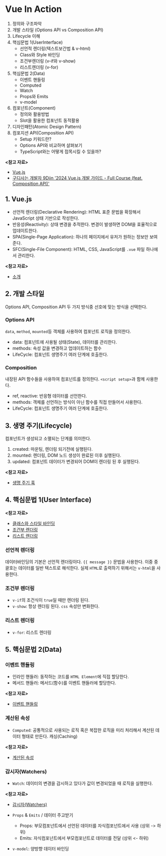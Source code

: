 # Vue In Action

1. 정의와 구조파악
2. 개발 스타일 (Options API vs Composition API)
3. Lifecycle 이해
4. 핵심문법 1(UserInterface)
    - 선언적 렌더링(텍스트보간법 & v-html)
    - Class와 Style 바인딩
    - 조건부렌더링 (v-if와 v-show)
    - 리스트렌더링 (v-for)
5. 핵심문법 2(Data)
    - 이벤트 핸들링
    - Computed
    - Watch
    - Props와 Emits
    - v-model
6. 컴포넌트(Component)
    - 정의와 활용방법
    - Slot을 활용한 컴포넌트 동적활용
7. 디자인패턴(Atomic Design Pattern)
8. 컴포지션 API(Composition API)
    - Setup 키워드란?
    - Options API와 비교하며 살펴보기
    - TypeScript와는 어떻게 접목시킬 수 있을까?

**<참고 자료>**

* [Vue.js](https://ko.vuejs.org/guide/introduction.html)
* [구디사는 개발자 9Diin '2024 Vue.js 개발 가이드 - Full Course (feat. Composition API)'](https://youtu.be/9lWaIhE05m8?si=3gp1eK_cgxDXjpeQ)

## 1. Vue.js

* 선언적 렌더링(Declarative Rendering): HTML 표준 문법을 확장해서 JavaScript 상태 기반으로 작성한다.
* 반응성(Reactivity): 상태 변경을 추적한다. 변경이 발생하면 DOM을 효율적으로 업데이트한다.
* SPA(Single-Page Application): 하나의 페이지에서 유저가 원하는 정보만 보여준다.
* SFC(Single-File Component): HTML, CSS, JavaScript를 `.vue` 파일 하나에서 관리한다.

**<참고 자료>**

* [소개](https://ko.vuejs.org/guide/introduction.html)

## 2. 개발 스타일

Options API, Composition API 두 가지 방식중 선호에 맞는 방식을 선택한다.

### Options API

`data`, `method`, `mounted`등 객체를 사용하여 컴포넌트 로직을 정의한다.

* data: 컴포넌트에 사용될 상태(State), 데이터를 관리한다.
* methods: 속성 값을 변경하고 업데이트하는 함수
* LifeCycle: 컴포넌트 생명주기 여러 단계에 호출한다.

### Composition

내장된 API 함수들을 사용하여 컴포넌트를 정의한다. `<script setup>`과 함께 사용한다.

* ref, reactive: 반응형 데이터를 선언한다.
* methods: 객체를 선언하는 방식이 아닌 함수를 직접 만들어서 사용한다.
* LifeCycle: 컴포넌트 생명주기 여러 단계에 호출한다.

## 3. 생명 주기(Lifecycle)

컴포넌트가 생성되고 소멸되는 단계를 의미한다.

1. created: 마운팅, 렌더링 되기전에 실행된다.
2. mounted: 렌더링, DOM 노드 생성이 완료된 이후 실행된다.
3. updated: 컴포넌트 데이터가 변경되어 DOM이 렌더링 된 후 실행된다.

**<참고 자료>**

* [생명 주기 훅](https://ko.vuejs.org/guide/essentials/lifecycle.html)

## 4. 핵심문법 1(User Interface)

**<참고 자료>**

* [클래스와 스타일 바인딩](https://ko.vuejs.org/guide/essentials/class-and-style.html)
* [조건부 렌더링](https://ko.vuejs.org/guide/essentials/conditional.html)
* [리스트 렌더링](https://ko.vuejs.org/guide/essentials/list.html)

### 선언적 렌더링

데이터바인딩의 기본은 선언적 렌더링이다. `{{ message }}` 문법을 사용한다. 이중 중괄호는 데이터를 일반 텍스트로 해석한다.
실제 `HTML`로 출력하기 위해서는 `v-html`을 사용한다.

### 조건부 렌더링

* `v-if`의 조건식이 `true`일 때만 렌더링 된다.
* `v-show`: 항상 렌더링 된다. `css` 속성만 변화한다.

### 리스트 렌더링

* `v-for`: 리스트 렌더링

## 5. 핵심문법 2(Data)

### 이벤트 핸들링

* 인라인 핸들러: 동작하는 코드를 `HTML Element`에 직접 할당한다.
* 메서드 핸들러: 메서드(함수)를 이벤트 핸들러에 할당한다.

**<참고 자료>**

* [이벤트 핸들링](https://ko.vuejs.org/guide/essentials/event-handling.html)

### 계산된 속성

* `Computed`: 공통적으로 사용되는 로직 혹은 복잡한 로직을 미리 처리해서 계산된 데이터 형태로 만든다. 캐싱(Caching)

**<참고 자료>**

* [계산된 속성](https://ko.vuejs.org/guide/essentials/computed.html)

### 감시자(Watchers)

* `Watch`: 데이터의 변경을 감시하고 있다가 값이 변경되었을 때 로직을 실행한다.

**<참고 자료>**

* [감시자(Watchers)](https://ko.vuejs.org/guide/essentials/watchers.html)

* `Props` & `Emits` / 데이터 주고받기
    * Props: 부모컴포넌트에서 선언된 데이터를 자식컴포넌트에서 사용 (상위 -> 하위)
    * Emits: 자식컴포넌트에서 부모컴포넌트로 데이터를 전달 (상위 <- 하위)
* `v-model`: 양방향 데이터 바인딩
